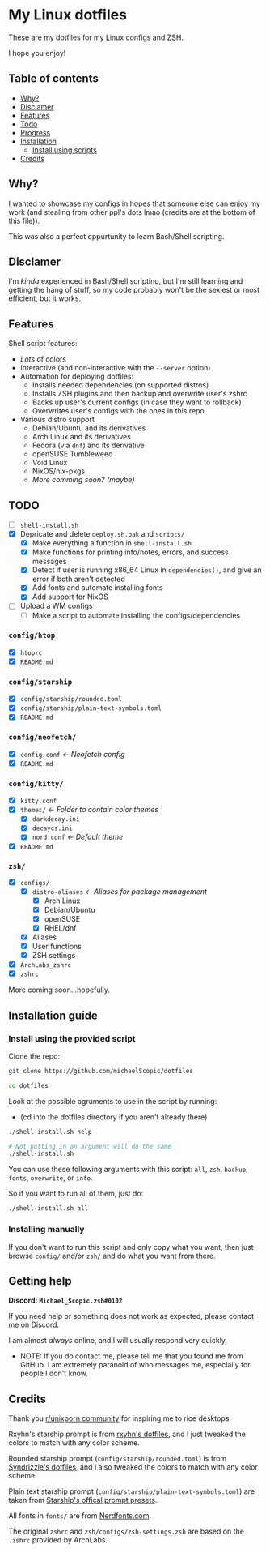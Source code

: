 # My Linux dotfiles

These are my dotfiles for my Linux configs and ZSH.

I hope you enjoy!

## Table of contents

- [Why?](https://github.com/michaelScopic/dotfiles#why)
- [Disclamer](https://github.com/michaelScopic/dotfiles#disclamer)
- [Features](https://github.com/michaelScopic/dotfiles#features)
- [Todo](https://github.com/michaelScopic/dotfiles#todo)
- [Progress](https://github.com/michaelScopic/dotfiles#progress)
- [Installation](https://github.com/michaelScopic/dotfiles#installation-guide)
  - [Install using scripts](https://github.com/michaelScopic/dotfiles#install-using-the-provided-script)
- [Credits](https://github.com/michaelScopic/dotfiles#credits)

## Why?

I wanted to showcase my configs in hopes that someone else can enjoy my work (and stealing from other ppl's dots lmao (credits are at the bottom of this file)).

This was also a perfect oppurtunity to learn Bash/Shell scripting.

## Disclamer

I'm _kinda_ experienced in Bash/Shell scripting, but I'm still learning and getting the hang of stuff, so my code probably won't be the sexiest or most efficient, but it works.

## Features

Shell script features:

- _Lots_ of colors
- Interactive (and non-interactive with the `--server` option)
- Automation for deploying dotfiles:
  - Installs needed dependencies (on supported distros)
  - Installs ZSH plugins and then backup and overwrite user's zshrc
  - Backs up user's current configs (in case they want to rollback)
  - Overwrites user's configs with the ones in this repo
- Various distro support
  - Debian/Ubuntu and its derivatives
  - Arch Linux and its derivatives
  - Fedora (via `dnf`) and its derivative
  - openSUSE Tumbleweed
  - Void Linux
  - NixOS/nix-pkgs
  - _More comming soon? (maybe)_

## TODO

- [ ] `shell-install.sh`
- [x] Depricate and delete `deploy.sh.bak` and `scripts/`
  - [x] Make everything a function in `shell-install.sh`
  - [x] Make functions for printing info/notes, errors, and success messages
  - [x] Detect if user is running x86_64 Linux in `dependencies()`, and give an error if both aren't detected
  - [x] Add fonts and automate installing fonts
  - [x] Add support for NixOS

- [ ] Upload a WM configs
  - [ ] Make a script to automate installing the configs/dependencies

### `config/htop`

- [x] `htoprc`
- [x] `README.md`

### `config/starship`

- [x] `config/starship/rounded.toml`
- [x] `config/starship/plain-text-symbols.toml`
- [x] `README.md`

### `config/neofetch/`

- [x] `config.conf` _<- Neofetch config_
- [x] `README.md`

### `config/kitty/`

- [x] `kitty.conf`
- [x] `themes/` _<- Folder to contain color themes_
  - [x] `darkdecay.ini`
  - [x] `decaycs.ini`
  - [x] `nord.conf` _<- Default theme_
- [x] `README.md`

### `zsh/`

- [x] `configs/`
  - [x] `distro-aliases` _<- Aliases for package management_
    - [x] Arch Linux
    - [x] Debian/Ubuntu
    - [x] openSUSE
    - [x] RHEL/dnf
  - [x] Aliases
  - [x] User functions
  - [x] ZSH settings
- [x] `ArchLabs_zshrc`
- [x] `zshrc`

More coming soon...hopefully.

## Installation guide

### Install using the provided script

Clone the repo:

```sh
git clone https://github.com/michaelScopic/dotfiles

cd dotfiles
```

Look at the possible agruments to use in the script by running:

- (cd into the dotfiles directory if you aren't already there)

```sh
./shell-install.sh help

# Not putting in an argument will do the same
./shell-install.sh
```

You can use these following arguments with this script: `all`, `zsh`, `backup`, `fonts`, `overwrite`, or `info`.

So if you want to run all of them, just do:

```sh
./shell-install.sh all
```

### Installing manually

If you don't want to run this script and only copy what you want, then just browse `config/` and/or `zsh/` and do what you want from there.

## Getting help

**Discord: `Michael_Scopic.zsh#0102`**

If you need help or something does not work as expected, please contact me on Discord.

I am almost _always_ online, and I will usually respond very quickly.

- NOTE: If you do contact me, please tell me that you found me from GitHub. I am extremely paranoid of who messages me, especially for people I don't know.

## Credits

Thank you [r/unixporn community](https://reddit.com/r/unixporn) for inspiring me to rice desktops.

Rxyhn's starship prompt is from [rxyhn's dotfiles](https://github.com/rxyhn/dotfiles), and I just tweaked the colors to match with any color scheme.

Rounded starship prompt (`config/starship/rounded.toml`) is from [Syndrizzle's dotfiles](https://github.com/Syndrizzle/hotfiles), and I also tweaked the colors to match with any color scheme.

Plain text starship prompt (`config/starship/plain-text-symbols.toml`) are taken from [Starship's offical prompt presets](https://starship.rs).

All fonts in `fonts/` are from [Nerdfonts.com](https://www.nerdfonts.com).

The original `zshrc` and `zsh/configs/zsh-settings.zsh` are based on the `.zshrc` provided by ArchLabs.
